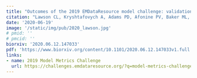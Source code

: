 ```yaml
---
title: "Outcomes of the 2019 EMDataResource model challenge: validation of cryo-EM models at near-atomic resolution."
citation: "Lawson CL, Kryshtafovych A, Adams PD, Afonine PV, Baker ML, **Barad BA**, Bond P, Burnley T, Cao R, Cheng J, Chojnowski G, Cowtan K, Dill KA, DiMaio F, Farrell DP, **Fraser JS**, Jr. MAH, Hoh SW, Hou J, Hung L, Igaev M, Joseph AP, Kihara D, Kumar D, Mittal S, Monastyrskyy B, Olek M, Palmer CM, Patwardhan A, Perez A, Pfab J, Pintilie GD, Richardson JS, Rosenthal PB, Sarkar D, Schäfer LU, Schmid MF, Schröder GF, Shekhar M, Si D, Singharoy A, Terashi G, Terwilliger TC, Vaiana A, Wang L, Wang Z, **Wankowicz SA**, Williams CJ, Winn M, Wu T, Yu X, Zhang K, Berman HM, Chiu W. *Nature*. 2020."
date: '2020-06-19'
image: '/static/img/pub/2020_lawson.jpg'
# pmid: ''
# pmcid: ''
biorxiv: '2020.06.12.147033'
pdf: 'https://www.biorxiv.org/content/10.1101/2020.06.12.147033v1.full.pdf'
links:
- name: 2019 Model Metrics Challenge
  url: https://challenges.emdataresource.org/?q=model-metrics-challenge-2019
---
```


